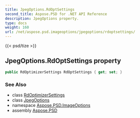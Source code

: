 ```yaml
---
title: JpegOptions.RdOptSettings
second_title: Aspose.PSD for .NET API Reference
description: JpegOptions property. 
type: docs
weight: 160
url: /net/aspose.psd.imageoptions/jpegoptions/rdoptsettings/
---
```

{{< psd/tize >}}
## JpegOptions.RdOptSettings property

```csharp
public RdOptimizerSettings RdOptSettings { get; set; }
```

### See Also

* class [RdOptimizerSettings](../../rdoptimizersettings/)
* class [JpegOptions](../)
* namespace [Aspose.PSD.ImageOptions](../../jpegoptions/)
* assembly [Aspose.PSD](../../../)


